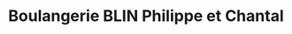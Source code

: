 ---
title: "Boulangerie BLIN Philippe et Chantal"
url: /sully-sur-loire/boulangerie-blin-philippe-et-chantal/
shop: Bäckerei
---